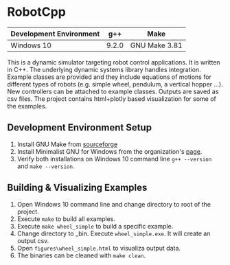 # RobotCpp

| Development Environment 	| g++	| Make
| ------------- 			| ------------- | -----
| Windows 10     			| 9.2.0 | GNU Make 3.81

This is a dynamic simulator targeting robot control applications. It is written in C++. The underlying dynamic systems library handles integration. Example classes are provided and they include equations of motions for different types of robots (e.g. simple wheel, pendulum, a vertical hopper ...). New controllers can be attached to example classes. Outputs are saved as csv files. The project contains html+plotly based visualization for some of the examples.

## Development Environment Setup
1. Install GNU Make from [sourceforge](http://gnuwin32.sourceforge.net/packages/make.htm)
2. Install Minimalist GNU for Windows from the organization's [page](http://www.mingw.org/wiki/Install_MinGW).
3. Verify both installations on Windows 10 command line `g++ --version` and `make --version`.

## Building & Visualizing Examples
1. Open Windows 10 command line and change directory to root of the project.
2. Execute `make` to build all examples.
3. Execute `make wheel_simple` to build a specific example. 
4. Change directory to _bin. Execute `wheel_simple.exe`. It will create an output csv.
5. Open `figures\wheel_simple.html` to visualiza output data.
6. The binaries can be cleaned with `make clean`.
